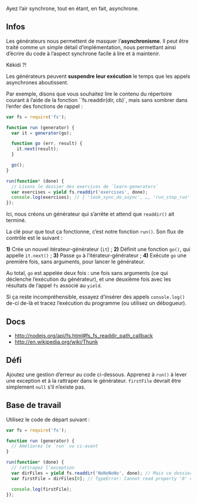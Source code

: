 Ayez l’air synchrone, tout en étant, en fait, asynchrone.

## Infos

Les générateurs nous permettent de masquer l’**asynchronisme**.  Il peut être
traité comme un simple détail d’implémentation, nous permettant ainsi d’écrire
du code à l’aspect synchrone facile à lire et à maintenir.

Kékidi ?!

Les générateurs peuvent **suspendre leur exécution** le temps que les
appels asynchrones aboutissent.

Par exemple, disons que vous souhaitez lire le contenu du répertoire courant
à l’aide de la fonction ``fs.readdir(dir, cb)`, mais sans sombrer dans l’enfer
des fonctions de rappel :

```js
var fs = require('fs');

function run (generator) {
  var it = generator(go);

  function go (err, result) {
    it.next(result);
  }

  go();
}

run(function* (done) {
  // Lisons le dossier des exercices de `learn-generators`
  var exercises = yield fs.readdir('exercises', done);
  console.log(exercises); // [ 'look_sync_do_async', …, 'run_stop_run' ]
});
```

Ici, nous créons un générateur qui s’arrête et attend que `readdir()` ait
terminé.

La clé pour que tout ça fonctionne, c’est notre fonction `run()`.  Son flux
de contrôle est le suivant :

**1)** Crée un nouvel itérateur-générateur (`it`) ;
**2)** Définit une fonction `go()`, qui appelle `it.next()` ;
**3)** Passe `go` à l’itérateur-générateur ;
**4)** Exécute `go` une première fois, sans arguments, pour lancer le générateur.

Au total, `go` est appelée deux fois : une fois sans arguments (ce qui
déclenche l’exécution du générateur), et une deuxième fois avec les
résultats de l’appel `fs` associé au `yield`.

Si ça reste incompréhensible, essayez d’insérer des appels `console.log()`
de-ci de-là et tracez l’exécution du programme (ou utilisez un débogueur).

## Docs

 - http://nodejs.org/api/fs.html#fs_fs_readdir_path_callback
 - http://en.wikipedia.org/wiki/Thunk

## Défi

Ajoutez une gestion d’erreur au code ci-dessous.  Apprenez à `run()` à
lever une exception et à la rattraper dans le générateur.  `firstFile`
devrait être simplement `null` s’il n’existe pas.

## Base de travail

Utilisez le code de départ suivant :

```js
var fs = require('fs');

function run (generator) {
  // Améliorez le `run` vu ci-avant
}

run(function* (done) {
  // rattrapez l’exception
  var dirFiles = yield fs.readdir('NoNoNoNo', done); // Mais ce dossier n’existe pas
  var firstFile = dirFiles[0]; // TypeError: Cannot read property '0' of undefined

  console.log(firstFile);
});
```
